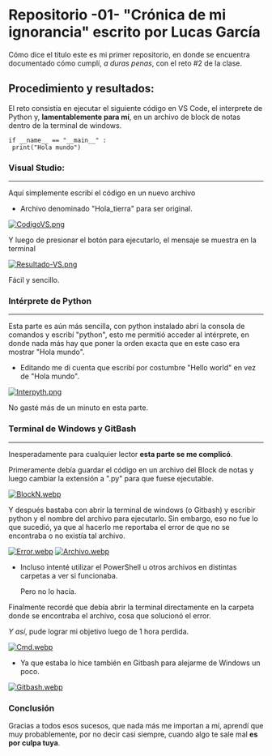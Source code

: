 # Repositorio -01- "Crónica de mi ignorancia" escrito por Lucas García
Cómo dice el título este es mi primer repositorio, en donde se encuentra documentado cómo cumplí, _a duras penas_, con el reto #2 de la clase.
## Procedimiento y resultados:
El reto consistía en ejecutar el siguiente código en VS Code, el interprete de Python y, **lamentablemente para mí**, en un archivo de block de notas dentro de la terminal de windows.
 ```
 if __name__ == "__main__" :
  print("Hola mundo")
 ```
### Visual Studio:
***
Aquí simplemente escribí el código en un nuevo archivo
- Archivo denominado "Hola_tierra" para ser original.

 [![CodigoVS.png](https://i.postimg.cc/T1QY2C3B/CodigoVS.png)](https://postimg.cc/304HnjpZ)
 
Y luego de presionar el botón para ejecutarlo, el mensaje se muestra en la terminal

[![Resultado-VS.png](https://i.postimg.cc/yY9ZBzmZ/Resultado-VS.png)](https://postimg.cc/XpjJcmDj)

Fácil y sencillo.

### Intérprete de Python
***
Esta parte es aún más sencilla, con python instalado abrí la consola de comandos y escribí "python", esto me permitió acceder al intérprete, en donde nada más hay que poner la orden exacta que en este caso era mostrar "Hola mundo".
- Editando me di cuenta que escribí por costumbre "Hello world" en vez de "Hola mundo".

[![Interpyth.png](https://i.postimg.cc/0jzQ2hbF/Interpyth.png)](https://postimg.cc/V0c1KG9W)

No gasté más de un minuto en esta parte.

### Terminal de Windows y GitBash
***
Inesperadamente para cualquier lector **esta parte se me complicó**.

Primeramente debía guardar el código en un archivo del Block de notas y luego cambiar la extensión a ".py" para que fuese ejecutable.

[![BlockN.webp](https://i.postimg.cc/DwB6Qnd8/BlockN.webp)](https://postimg.cc/75JSwvRk)

Y después bastaba con abrir la terminal de windows (o Gitbash) y escribir python y el nombre del archivo para ejecutarlo.
Sin embargo, eso no fue lo que sucedió, ya que al hacerlo me reportaba el error de que no se encontraba o no existía tal archivo.

[![Error.webp](https://i.postimg.cc/PfYM3mQG/Error.webp)](https://postimg.cc/K4cL43WQ) [![Archivo.webp](https://i.postimg.cc/QMvpStBx/Archivo.webp)](https://postimg.cc/LqBY8mBr)
- Incluso intenté utilizar el PowerShell u otros archivos en distintas carpetas a ver si funcionaba.

   Pero no lo hacía.

Finalmente recordé que debía abrir la terminal directamente en la carpeta donde se encontraba el archivo, cosa que solucionó el error.

_Y así_, pude lograr mi objetivo luego de 1 hora perdida.

[![Cmd.webp](https://i.postimg.cc/h4xxrcbp/Cmd.webp)](https://postimg.cc/23kVjptZ)

- Ya que estaba lo hice también en Gitbash para alejarme de Windows un poco.

[![Gitbash.webp](https://i.postimg.cc/sfcW8Kqh/Gitbash.webp)](https://postimg.cc/yWDW3hV1)

### Conclusión 
Gracias a todos esos sucesos, que nada más me importan a mí, aprendí que muy probablemente, por no decir casi siempre, cuando algo te sale mal **es por culpa tuya**.
